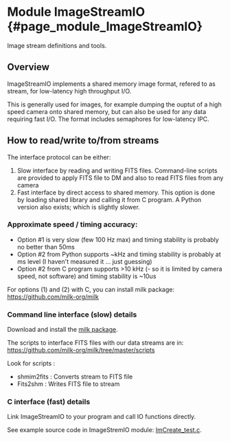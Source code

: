 # Module ImageStreamIO {#page_module_ImageStreamIO}

Image stream definitions and tools.

## Overview

ImageStreamIO implements a shared memory image format, refered to as stream, for low-latency high throughput I/O. 

This is generally used for images, for example dumping the ouptut of a high speed camera onto shared memory, but can also be used for any data requiring fast I/O. The format includes semaphores for low-latency IPC.

## How to read/write to/from streams

The interface protocol can be either:

1. Slow interface by reading and writing FITS files. Command-line scripts are provided to apply FITS file to DM and also to read FITS files from any camera
2. Fast interface by direct access to shared memory. This option is done by loading shared library and calling it from C program. A Python version also exists; which is slightly slower.


### Approximate speed / timing accuracy:

- Option #1 is very slow (few 100 Hz max) and timing stability is probably no better than 50ms
- Option #2 from Python supports ~kHz and timing stability is probably at ms level (I haven't measured it ... just guessing)
- Option #2 from C program supports >10 kHz (- so it is limited by camera speed, not software) and timing stability is ~10us

For options (1) and (2) with C, you can install milk package:
https://github.com/milk-org/milk


### Command line interface (slow) details 

Download and install the [milk package](https://github.com/milk-org/milk).

The scripts to interface FITS files with our data streams are in:
https://github.com/milk-org/milk/tree/master/scripts

Look for scripts :
- shmim2fits : Converts stream to FITS file
- Fits2shm : Writes FITS file to stream


### C interface (fast) details 

Link ImageStreamIO to your program and call IO functions directly.

See example source code in ImageStremIO module: [ImCreate_test.c](https://github.com/milk-org/ImageStreamIO/blob/master/ImCreate_test.c).
	
